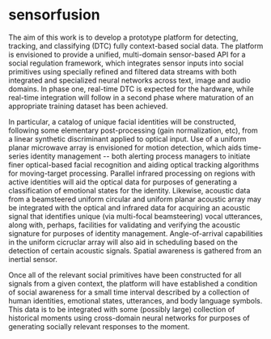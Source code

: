 # sensorfusion

The aim of this work is to develop a prototype platform for detecting, tracking, and classifying (DTC) fully context-based social data. The platform is envisioned to provide a unified, multi-domain sensor-based API for a social regulation framework, which integrates sensor inputs into social primitives using specially refined and filtered data streams with both integrated and specialized neural networks across text, image and audio domains. In phase one, real-time DTC is expected for the hardware, while real-time integration will follow in a second phase where maturation of an appropriate training dataset has been achieved.

In particular, a catalog of unique facial identities will be constructed, following some elementary post-processing (gain normalization, etc), from a linear synthetic discriminant applied to optical input. Use of a uniform planar microwave array is envisioned for motion detection, which aids time-series identity management -- both alerting process managers to initiate finer optical-based facial recognition and aiding optical tracking algorithms for moving-target processing. Parallel infrared processing on regions with active identities will aid the optical data for purposes of generating a classification of emotional states for the identity. Likewise, acoustic data from a beamsteered uniform circular and uniform planar acoustic array may be integrated with the optical and infrared data for acquiring an acoustic signal that identifies unique (via multi-focal beamsteering) vocal utterances, along with, perhaps, facilities for validating and verifying the acoustic signature for purposes of identity management. Angle-of-arrival capabilities in the uniform cicruclar array will also aid in scheduling based on the detection of certain acoustic signals. Spatial awareness is gathered from an inertial sensor.

Once all of the relevant social primitives have been constructed for all signals from a given context, the platform will have established a condition of social awareness for a small time interval described by a collection of human identities, emotional states, utterances, and body language symbols. This data is to be integrated with some (possibly large) collection of historical moments using cross-domain neural networks for purposes of generating socially relevant responses to the moment.

